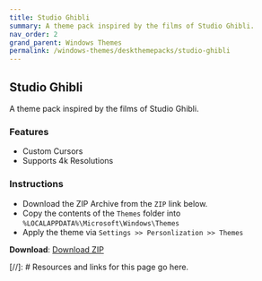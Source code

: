 ```yaml
---
title: Studio Ghibli
summary: A theme pack inspired by the films of Studio Ghibli.
nav_order: 2
grand_parent: Windows Themes
permalink: /windows-themes/deskthemepacks/studio-ghibli
---
```


## Studio Ghibli
A theme pack inspired by the films of Studio Ghibli.

### Features

- Custom Cursors
- Supports 4k Resolutions

### Instructions

- Download the ZIP Archive from the `ZIP` link below.
- Copy the contents of the `Themes` folder into `%LOCALAPPDATA%\Microsoft\Windows\Themes`
- Apply the theme via `Settings >> Personlization >> Themes`

**Download**: [Download ZIP] 

<!-- ////////////////////////////////////////////////////////////////////////////////////////////////////////////////////// -->

[//]: # Resources and links for this page go here.

[Download ZIP]: https://gitlab.com/the-back-room/deskthemepacks/sfw/studio-ghibli/-/archive/main/studio-ghibli-main.zip

<!-- ////////////////////////////////////////////////////////////////////////////////////////////////////////////////////// -->
